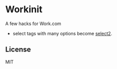 # Workinit
A few hacks for Work.com

* select tags with many options become [select2](http://ivaynberg.github.com/select2/).

## License
MIT
